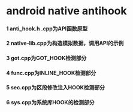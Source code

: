 # android native antihook
#### 1 anti_hook.h .cpp为API函数原型
#### 2 native-lib.cpp为构造模拟数据，调用API的示例
#### 3 got.cpp为GOT_HOOK检测部分
#### 4 func.cpp为INLINE_HOOK检测部分
#### 5 sec.cpp为区段修改注入HOOK检测部分
#### 6 sys.cpp为系统库HOOK的检测部分
